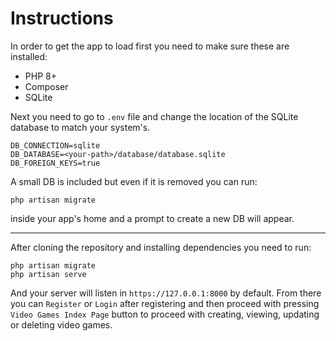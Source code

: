# Instructions

In order to get the app to load first you need to make sure these are installed:
- PHP 8+
- Composer
- SQLite

Next you need to go to `.env` file and change the location of the SQLite database to match your system's.

~~~
DB_CONNECTION=sqlite
DB_DATABASE=<your-path>/database/database.sqlite
DB_FOREIGN_KEYS=true
~~~

A small DB is included but even if it is removed you can run:

~~~
php artisan migrate
~~~

inside your app's home and a prompt to create a new DB will appear.

---

After cloning the repository and installing dependencies you need to run:

~~~
php artisan migrate
php artisan serve
~~~

And your server will listen in `https://127.0.0.1:8000` by default. From there you can `Register` or `Login` after registering and then proceed with pressing `Video Games Index Page` button to proceed with creating, viewing, updating or deleting video games.